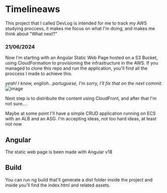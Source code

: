 # Timelineaws

This project that I called DevLog is intended for me to track my AWS studying proccess, it makes me focus on what I'm doing, and makes me think about "What next?"

### 21/06/2024
Now I'm starting with an Angular Static Web Page hosted on a S3 Bucket, using CloudFormation to provisioning the infrastructure in the AWS.
If you managed to clone this repo and run the application, you'll find all the proccess I made to achieve this.

_yeah! I know, english...portuguese, I'm sorry, I'll fix that on the next commit._
![image](https://github.com/alanduartes/S3StaticWeb/assets/2921409/993021d1-7a0b-401f-a2d0-9a623328f4a6)


Next step is to distribuite the content using CloudFront, and after that I'm not sure....

Maybe at some point I'll have a simple CRUD application running on ECS with an ALB and an ASG. I'm accepting ideas, not too hard ideas, at least not now

## Angular

The static web page is been made with Angular v18

## Build

You can run ng build that'll generate a dist folder inside the project and inside you'll find the index.html and related assets.

